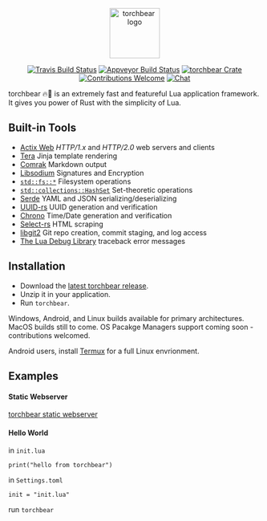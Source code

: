 <p align="center"><img width="100" src="https://i.imgur.com/3GfOkqo.png" alt="torchbear logo"></p>

<p align="center">
  <a href="https://www.travis-ci.com/foundpatterns/torchbear"><img src="https://travis-ci.com/foundpatterns/torchbear.svg?branch=master" alt="Travis Build Status"></a>
  <a href="https://ci.appveyor.com/project/mitchtbaum/torchbear"><img src="https://ci.appveyor.com/api/projects/status/mg6e0p7s5v7j61ja?svg=true" alt="Appveyor Build Status"></a>
  <a href="https://crates.io/crates/torchbear"><img src="https://img.shields.io/crates/v/torchbear.svg" alt="torchbear Crate"></a>
  <a href="https://github.com/foundpatterns/torchbear/issues"><img src="https://img.shields.io/badge/contributions-welcome-brightgreen.svg?style=" alt="Contributions Welcome"></a>
  <a href="https://discord.gg/sWCQxT"><img src="https://img.shields.io/badge/chat-on%20discord-7289da.svg" alt="Chat"></a>
</p>

torchbear 🔥🐻 is an extremely fast and featureful Lua application framework.  It gives you power of Rust with the simplicity of Lua.

## Built-in Tools

* [Actix Web](https://github.com/actix/actix-web) *HTTP/1.x* and *HTTP/2.0* web servers and clients
* [Tera](https://github.com/Keats/tera) Jinja template rendering
* [Comrak](https://github.com/kivikakk/comrak) Markdown output
* [Libsodium](https://github.com/maidsafe/rust_sodium) Signatures and Encryption
* [`std::fs::*`](https://doc.rust-lang.org/std/fs/index.html) Filesystem operations
* [`std::collections::HashSet`](https://doc.rust-lang.org/std/collections/struct.HashSet.html) Set-theoretic operations
* [Serde](https://github.com/serde-rs/serde) YAML and JSON serializing/deserializing
* [UUID-rs](https://github.com/uuid-rs/uuid) UUID generation and verification
* [Chrono](https://github.com/chronotope/chrono) Time/Date generation and verification
* [Select-rs](https://github.com/utkarshkukreti/select.rs) HTML scraping
* [libgit2](https://github.com/alexcrichton/git2-rs) Git repo creation, commit staging, and log access
* [The Lua Debug Library](https://www.lua.org/pil/23.html) traceback error messages

## Installation

- Download the [latest torchbear release](https://github.com/foundpatterns/torchbear/releases).
- Unzip it in your application.
- Run `torchbear`.

Windows, Android, and Linux builds available for primary architectures.  MacOS builds still to come.  OS Pacakge Managers support coming soon - contributions welcomed.

Android users, install [Termux](https://termux.com/) for a full Linux envrionment.

## Examples

#### Static Webserver
[torchbear static webserver](https://github.com/foundpatterns/torchbear-static-webserver)

#### Hello World

in `init.lua`

`print("hello from torchbear")`

in `Settings.toml`

`init = "init.lua"`

run `torchbear`
